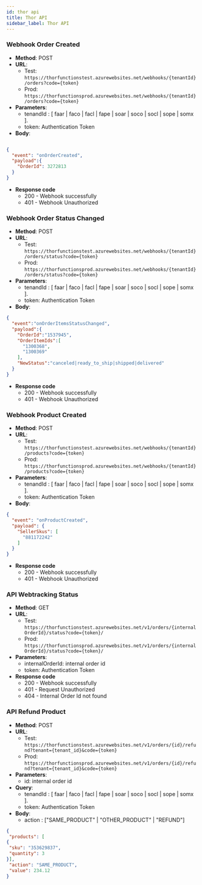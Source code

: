 ```yaml
---
id: thor api
title: Thor API
sidebar_label: Thor API
---
```


### Webhook Order Created

* **Method**: POST
* **URL**: 
  * Test: ```https://thorfunctionstest.azurewebsites.net/webhooks/{tenantId}/orders?code={token}```
  * Prod: ```https://thorfunctionsprod.azurewebsites.net/webhooks/{tenantId}/orders?code={token}```
* **Parameters**:
  * tenandId : [ faar | faco | facl | fape | soar | soco | socl | sope | somx ].
  * token: Authentication Token
* **Body**:

```json

{
  "event": "onOrderCreated",
  "payload":{
    "OrderId": 3272813
  }
} 
```
* **Response code**
  * 200 - Webhook successfully
  * 401 - Webhook Unauthorized

### Webhook Order Status Changed

* **Method**: POST
* **URL**: 
  * Test: ```https://thorfunctionstest.azurewebsites.net/webhooks/{tenantId}/orders/status?code={token}```
  * Prod: ```https://thorfunctionsprod.azurewebsites.net/webhooks/{tenantId}/orders/status?code={token}```
* **Parameters**:
  * tenandId : [ faar | faco | facl | fape | soar | soco | socl | sope | somx ].
  * token: Authentication Token
* **Body**:

```json
{
  "event":"onOrderItemsStatusChanged",
  "payload":{
    "OrderId":"1537945",
    "OrderItemIds":[
      "1300368",
      "1300369"
    ],
    "NewStatus":"canceled|ready_to_ship|shipped|delivered"
  }
}

```
* **Response code**
  * 200 - Webhook successfully
  * 401 - Webhook Unauthorized
  
### Webhook Product Created

* **Method**: POST
* **URL**: 
  * Test: ```https://thorfunctionstest.azurewebsites.net/webhooks/{tenantId}/products?code={token}```
  * Prod: ```https://thorfunctionsprod.azurewebsites.net/webhooks/{tenantId}/products?code={token}```
* **Parameters**:
  * tenandId : [ faar | faco | facl | fape | soar | soco | socl | sope | somx ].
  * token: Authentication Token
* **Body**:

```json
{
  "event": "onProductCreated",
  "payload": {
    "SellerSkus": [
      "881172242"
    ]
  }
}
```

* **Response code**
  * 200 - Webhook successfully
  * 401 - Webhook Unauthorized

###  API Webtracking Status

* **Method**: GET
* **URL**: 
  * Test: ```https://thorfunctionstest.azurewebsites.net/v1/orders/{internalOrderId}/status?code={token}/```
  * Prod: ```https://thorfunctionsprod.azurewebsites.net/v1/orders/{internalOrderId}/status?code={token}/```
* **Parameters**:
  * internalOrderId: internal order id
  * token: Authentication Token
* **Response code**
  * 200 - Webhook successfully
  * 401 - Request Unauthorized
  * 404 - Internal Order Id not found

### API Refund Product

* **Method**: POST
* **URL**: 
  * Test: ```https://thorfunctionstest.azurewebsites.net/v1/orders/{id}/refund?tenant={tenant_id}&code={token}```
  * Prod: ```https://thorfunctionsprod.azurewebsites.net/v1/orders/{id}/refund?tenant={tenant_id}&code={token}```
* **Parameters**:
  * id: internal order id
* **Query**:
  * tenandId : [ faar | faco | facl | fape | soar | soco | socl | sope | somx ].
  * token: Authentication Token
* **Body**:
  * action : ["SAME_PRODUCT" | "OTHER_PRODUCT" | "REFUND"]
```json
{
 "products": [
{
 "sku": "353629837",
 "quantity": 3
}],
 "action": "SAME_PRODUCT",
 "value": 234.12
}
```
